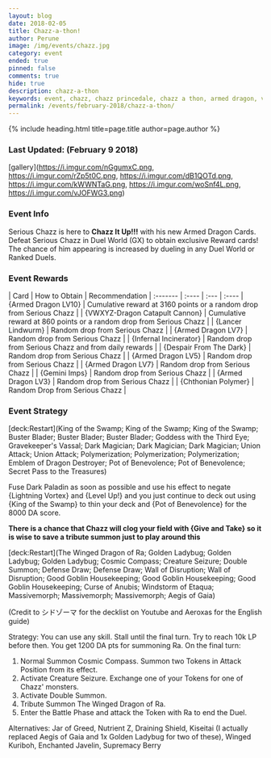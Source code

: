 ```yaml
---
layout: blog
date: 2018-02-05
title: Chazz-a-thon!
author: Perune
image: /img/events/chazz.jpg
category: event
ended: true
pinned: false
comments: true
hide: true
description: chazz-a-thon
keywords: event, chazz, chazz princedale, chazz a thon, armed dragon, vwxyz dragon, farm
permalink: /events/february-2018/chazz-a-thon/
---
```


{% include heading.html title=page.title author=page.author %}

### Last Updated: (February 9 2018) 

[gallery](https://i.imgur.com/nGgumxC.png, https://i.imgur.com/rZp5t0C.png, https://i.imgur.com/dB1QOTd.png, https://i.imgur.com/kWWNTaG.png, https://i.imgur.com/woSnf4L.png, https://i.imgur.com/vJOFWG3.png)

### Event Info
Serious Chazz is here to **Chazz It Up!!!** with his new Armed Dragon Cards.  Defeat Serious Chazz in Duel World (GX) to obtain exclusive Reward cards! The chance of him appearing is increased by dueling in any Duel World or Ranked Duels. 

### Event Rewards

| Card    | How to Obtain |  Recommendation
| :------- | :---- | :--- | :---- 
| {Armed Dragon LV10} | Cumulative reward at 3160 points or a random drop from Serious Chazz  | 
| {VWXYZ-Dragon Catapult Cannon} | Cumulative reward at 860 points or a random drop from Serious Chazz |
| {Lancer Lindwurm} | Random drop from Serious Chazz |
| {Armed Dragon LV7} | Random drop from Serious Chazz |
| {Infernal Incinerator} | Random drop from Serious Chazz and from daily rewards |
| {Despair From The Dark} | Random drop from Serious Chazz |
| {Armed Dragon LV5} | Random drop from Serious Chazz |
| {Armed Dragon LV7} | Random drop from Serious Chazz |
| {Gemini Imps} | Random drop from Serious Chazz |
| {Armed Dragon LV3} | Random drop from Serious Chazz |
| {Chthonian Polymer} | Random Drop from Serious Chazz |


### Event Strategy

[deck:Restart](King of the Swamp; King of the Swamp; King of the Swamp; Buster Blader; Buster Blader; Buster Blader; Goddess with the Third Eye; Gravekeeper's Vassal; Dark Magician;  Dark Magician; Dark Magician; Union Attack; Union Attack; Polymerization; Polymerization; Polymerization; Emblem of Dragon Destroyer; Pot of Benevolence; Pot of Benevolence; Secret Pass to the Treasures)

Fuse Dark Paladin as soon as possible and use his effect to negate {Lightning Vortex} and {Level Up!} and you just continue to deck out using {King of the Swamp} to thin your deck and {Pot of Benevolence} for the 8000 DA score.

**There is a chance that Chazz will clog your field with {Give and Take} so it is wise to save a tribute summon just to play around this**

[deck:Restart](The Winged Dragon of Ra; Golden Ladybug;  Golden Ladybug; Golden Ladybug; Cosmic Compass; Creature Seizure; Double Summon; Defense Draw; Defense Draw; Wall of Disruption; Wall of Disruption; Good Goblin Housekeeping; Good Goblin Housekeeping; Good Goblin Housekeeping; Curse of Anubis; Windstorm of Etaqua; Massivemorph; Massivemorph; Massivemorph; Aegis of Gaia)

(Credit to シドゾーマ for the decklist on Youtube and Aeroxas for the English guide)

Strategy:
You can use any skill. Stall until the final turn. Try to reach 10k LP before then. You get 1200 DA pts for summoning Ra. 
On the final turn:
1) Normal Summon Cosmic Compass. Summon two Tokens in Attack Position from its effect.
2) Activate Creature Seizure. Exchange one of your Tokens for one of Chazz' monsters.
3) Activate Double Summon.
4) Tribute Summon The Winged Dragon of Ra.
5) Enter the Battle Phase and attack the Token with Ra to end the Duel.

Alternatives:
Jar of Greed, Nutrient Z, Draining Shield, Kiseitai (I actually replaced Aegis of Gaia and 1x Golden Ladybug for two of these), Winged Kuriboh, Enchanted Javelin, Supremacy Berry
